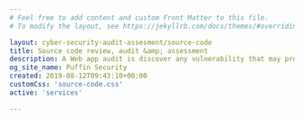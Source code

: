 ```yaml
---
# Feel free to add content and custom Front Matter to this file.
# To modify the layout, see https://jekyllrb.com/docs/themes/#overriding-theme-defaults

layout: cyber-security-audit-assesment/source-code
title: Source code review, audit &amp; assessment
description: A Web app audit is discover any vulnerability that may provoke an unathorized access so developer may fix the problem and make the web application secure
og_site_name: Puffin Security
created: 2019-08-12T09:43:10+00:00
customCss: 'source-code.css'
active: 'services'

---
```

